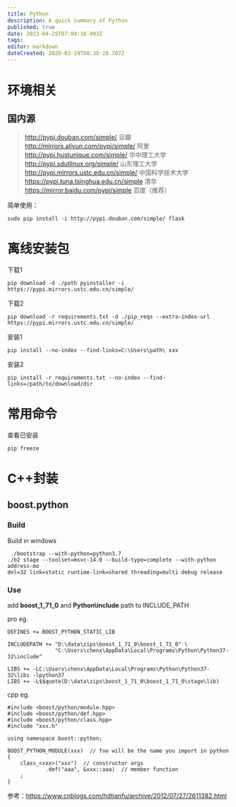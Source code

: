 ```yaml
---
title: Python
description: A quick summary of Python
published: true
date: 2023-04-25T07:04:18.093Z
tags: 
editor: markdown
dateCreated: 2020-03-19T08:38:28.707Z
---
```


# 环境相关
## 国内源
> http://pypi.douban.com/simple/  豆瓣
http://mirrors.aliyun.com/pypi/simple/ 阿里
http://pypi.hustunique.com/simple/ 华中理工大学
http://pypi.sdutlinux.org/simple/ 山东理工大学
http://pypi.mirrors.ustc.edu.cn/simple/  中国科学技术大学
https://pypi.tuna.tsinghua.edu.cn/simple 清华
https://mirror.baidu.com/pypi/simple 百度（推荐）

简单使用：
```
sudo pip install -i http://pypi.douban.com/simple/ flask
```

# 离线安装包
下载1
```
pip download -d ./path pyinstaller -i https://pypi.mirrors.ustc.edu.cn/simple/
```
下载2
```
pip download -r requirements.txt -d ./pip_reqs --extra-index-url https://pypi.mirrors.ustc.edu.cn/simple/
```
安装1
```
pip install --no-index --find-links=C:\Users\path\ xxx
```
安装2
```
pip install -r requirements.txt --no-index --find-links=/path/to/download/dir 
```

# 常用命令
查看已安装
```
pip freeze
```

# C++封装
## boost.python
### Build
Build in windows

```
 ./bootstrap --with-python=python3.7
./b2 stage --toolset=msvc-14.0 --build-type=complete --with-python address-mo
del=32 link=static runtime-link=shared threading=multi debug release
```

### Use
add **boost_1_71_0** and **Python\include** path to INCLUDE_PATH

pro eg.
```
DEFINES += BOOST_PYTHON_STATIC_LIB

INCLUDEPATH += "D:\data\zips\boost_1_71_0\boost_1_71_0" \
               "C:\Users\chenx\AppData\Local\Programs\Python\Python37-32\include"
							 
LIBS += -LC:\Users\chenx\AppData\Local\Programs\Python\Python37-32\libs -lpython37
LIBS += -L$$quote(D:\data\zips\boost_1_71_0\boost_1_71_0\stage\lib)
```

cpp eg.
```
#include <boost/python/module.hpp>
#include <boost/python/def.hpp>
#include <boost/python/class.hpp>
#include "xxx.h"

using namespace boost::python;

BOOST_PYTHON_MODULE(xxx)  // foo will be the name you import in python
{
    class_<xxx>("xxx")  // constructor args
            .def("aaa", &xxx::aaa)  // member function
    ;
}
```
							 
参考：https://www.cnblogs.com/hdtianfu/archive/2012/07/27/2611382.html